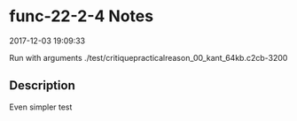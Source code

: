 # func-22-2-4 Notes

2017-12-03 19:09:33

Run with arguments ./test/critiquepracticalreason_00_kant_64kb.c2cb-3200 

## Description

Even simpler test
